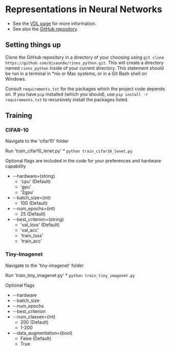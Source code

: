 # Representations in Neural Networks

- See the [VDL page](https://restricted.vdl.afrl.af.mil/programs/atrpedia/dist_c/wiki/Representation_and_Phase_Transitions_in_Multi-Layer_Networks) for more information. 
- See also the [GitHub repository](https://github.com/djsaunde/rinns_python).

## Setting things up

Clone the GitHub repository in a directory of your choosing using `git clone https://github.com/djsaunde/rinns_python.git`. This will create a directory named `rinns_python` inside of your current directory. This statement should be run in a terminal in \*nix or Mac systems, or in a Git Bash shell on Windows.

Consult `requirements.txt` for the packages which the project code depends on. If you have `pip` installed (which you should), use `pip install -r requirements.txt` to recursively install the packages listed.

## Training

### CIFAR-10

Navigate to the 'cifar10' folder

Run 'train_cifar10_lenet.py'
	* `python train_cifar10_lenet.py`

Optional flags are included in the code for your preferences and hardware capability	
* --hardware=(string)
	* 'cpu' (Default)
	* 'gpu'
	* '2gpu'
* --batch_size=(int)
	* 100 (Default)
* --num_epochs=(int)
	* 25 (Default)
* --best_criterion=(string)
	* 'val_loss' (Default)
	* 'val_acc'
	* 'train_loss'
	* 'train_acc'

### Tiny-Imagenet

Navigate to the 'tiny-imagenet' folder

Run 'train_tiny_imagenet.py'
	* `python train_tiny_imagenet.py`

Optional flags
* --hardware
* --batch_size
* --num_epochs
* --best_criterion
* --num_classes=(int)
	* 200 (Default)
	* 1-200
* --data_augmentation=(bool)
	* False (Default)
	* True

